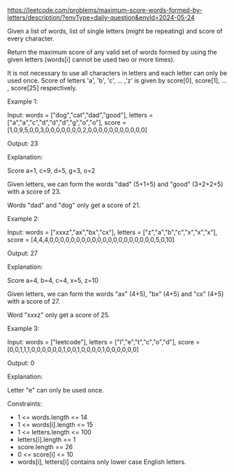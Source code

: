 https://leetcode.com/problems/maximum-score-words-formed-by-letters/description/?envType=daily-question&envId=2024-05-24

Given a list of words, list of  single letters (might be repeating) and score of every character.

Return the maximum score of any valid set of words formed by using the given letters (words[i] cannot be used two or more times).

It is not necessary to use all characters in letters and each letter can only be used once. Score of letters 'a', 'b', 'c', ... ,'z' is given by score[0], score[1], ... , score[25] respectively.

 

Example 1:

Input: words = ["dog","cat","dad","good"], letters = ["a","a","c","d","d","d","g","o","o"], score = [1,0,9,5,0,0,3,0,0,0,0,0,0,0,2,0,0,0,0,0,0,0,0,0,0,0]

Output: 23

Explanation:

Score  a=1, c=9, d=5, g=3, o=2

Given letters, we can form the words "dad" (5+1+5) and "good" (3+2+2+5) with a score of 23.

Words "dad" and "dog" only get a score of 21.

Example 2:

Input: words = ["xxxz","ax","bx","cx"], letters = ["z","a","b","c","x","x","x"], score = [4,4,4,0,0,0,0,0,0,0,0,0,0,0,0,0,0,0,0,0,0,0,0,5,0,10]

Output: 27

Explanation:

Score  a=4, b=4, c=4, x=5, z=10

Given letters, we can form the words "ax" (4+5), "bx" (4+5) and "cx" (4+5) with a score of 27.

Word "xxxz" only get a score of 25.

Example 3:

Input: words = ["leetcode"], letters = ["l","e","t","c","o","d"], score = [0,0,1,1,1,0,0,0,0,0,0,1,0,0,1,0,0,0,0,1,0,0,0,0,0,0]

Output: 0

Explanation:

Letter "e" can only be used once.
 

Constraints:

- 1 <= words.length <= 14
- 1 <= words[i].length <= 15
- 1 <= letters.length <= 100
- letters[i].length == 1
- score.length == 26
- 0 <= score[i] <= 10
- words[i], letters[i] contains only lower case English letters.
